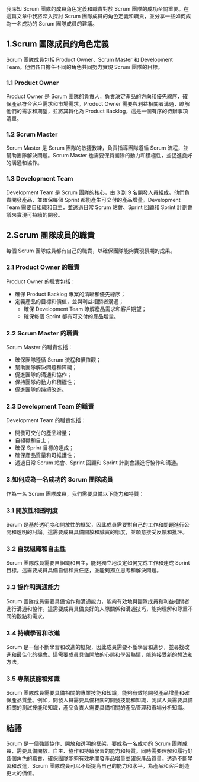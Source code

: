 我深知 Scrum 團隊的成員角色定義和職責對於 Scrum 團隊的成功至關重要。在這篇文章中我將深入探討 Scrum 團隊成員的角色定義和職責，並分享一些如何成為一名成功的 Scrum 團隊成員的建議。

## 1.Scrum 團隊成員的角色定義

Scrum 團隊成員包括 Product Owner、Scrum Master 和 Development Team。他們各自擔任不同的角色共同努力實現 Scrum 團隊的目標。

### 1.1 Product Owner

Product Owner 是 Scrum 團隊的負責人，負責決定產品的方向和優先線序，確保產品符合客戶需求和市場需求。Product Owner 需要與利益相關者溝通，瞭解他們的需求和期望，並將其轉化為 Product Backlog，這是一個有序的待辦事項清單。

### 1.2 Scrum Master

Scrum Master 是 Scrum 團隊的敏捷教練，負責指導團隊遵循 Scrum 流程，並幫助團隊解決問題。Scrum Master 也需要保持團隊的動力和積極性，並促進良好的溝通和協作。

### 1.3 Development Team

Development Team 是 Scrum 團隊的核心，由 3 到 9 名開發人員組成。他們負責開發產品，並確保每個 Sprint 都能產生可交付的產品增量。Development Team 需要自組織和自主，並透過日常 Scrum 站會、Sprint 回顧和 Sprint 計劃會議來實現可持續的開發。

## 2.Scrum 團隊成員的職責

每個 Scrum 團隊成員都有自己的職責，以確保團隊能夠實現預期的成果。

### 2.1 Product Owner 的職責

Product Owner 的職責包括：

*   確保 Product Backlog 專案的清晰和優先線序；
*   定義產品的目標和價值，並與利益相關者溝通；
    *   確保 Development Team 瞭解產品需求和客戶期望；
    *   確保每個 Sprint 都有可交付的產品增量。

### 2.2 Scrum Master 的職責

Scrum Master 的職責包括：

*   確保團隊遵循 Scrum 流程和價值觀；
*   幫助團隊解決問題和障礙；
*   促進團隊的溝通和協作；
*   保持團隊的動力和積極性；
*   促進團隊的持續改進。

### 2.3 Development Team 的職責

Development Team 的職責包括：

*   開發可交付的產品增量；
*   自組織和自主；
*   確保 Sprint 目標的達成；
*   確保產品質量和可維護性；
*   透過日常 Scrum 站會、Sprint 回顧和 Sprint 計劃會議進行協作和溝通。

### 3.如何成為一名成功的 Scrum 團隊成員

作為一名 Scrum 團隊成員，我們需要具備以下能力和特質：

### 3.1 開放性和透明度

Scrum 是基於透明度和開放性的框架，因此成員需要對自己的工作和問題進行公開和透明的討論。這需要成員具備開放和誠實的態度，並願意接受反饋和批評。

### 3.2 自我組織和自主性

Scrum 團隊成員需要自組織和自主，能夠獨立地決定如何完成工作和達成 Sprint 目標。這需要成員具備自信和責任感，並能夠獨立思考和解決問題。

### 3.3 協作和溝通能力

Scrum 團隊成員需要具備協作和溝通能力，能夠有效地與團隊成員和利益相關者進行溝通和協作。這需要成員具備良好的人際關係和溝通技巧，能夠理解和尊重不同的觀點和需求。

### 3.4 持續學習和改進

Scrum 是一個不斷學習和改進的框架，因此成員需要不斷學習和進步，並尋找改進和最佳化的機會。這需要成員具備開放的心態和學習熱情，能夠接受新的想法和方法。

### 3.5 專業技能和知識

Scrum 團隊成員需要具備相關的專業技能和知識，能夠有效地開發產品增量和確保產品質量。例如，開發人員需要具備相關的開發技能和知識，測試人員需要具備相關的測試技能和知識，產品負責人需要具備相關的產品管理和市場分析知識。

## 結語

Scrum 是一個強調協作、開放和透明的框架，要成為一名成功的 Scrum 團隊成員，需要具備開放、自主、協作和持續學習的能力和特質。同時需要理解和履行好各個角色的職責，確保團隊能夠有效地開發產品增量並確保產品質量。透過不斷學習和改進，Scrum 團隊成員可以不斷提高自己的能力和水平，為產品和客戶創造更大的價值。